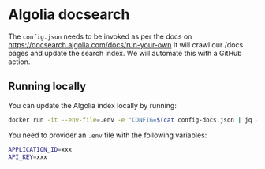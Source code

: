 # Algolia docsearch

The `config.json` needs to be invoked as per the docs on https://docsearch.algolia.com/docs/run-your-own
It will crawl our /docs pages and update the search index. We will automate this with a GitHub action.

## Running locally

You can update the Algolia index locally by running:

```bash
docker run -it --env-file=.env -e "CONFIG=$(cat config-docs.json | jq -r tostring)" algolia/docsearch-scraper
```

You need to provider an `.env` file with the following variables:

```bash
APPLICATION_ID=xxx
API_KEY=xxx
```
